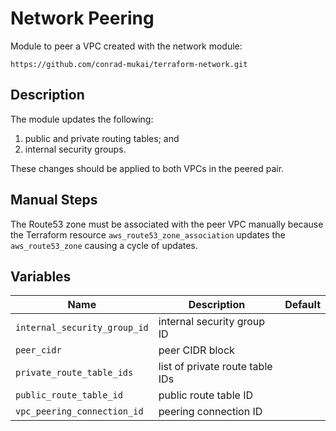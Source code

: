 # Network Peering

Module to peer a VPC created with the network module:

    https://github.com/conrad-mukai/terraform-network.git

## Description

The module updates the following:
1. public and private routing tables; and
1. internal security groups.

These changes should be applied to both VPCs in the peered pair.

## Manual Steps

The Route53 zone must be associated with the peer VPC manually because the
Terraform resource `aws_route53_zone_association` updates the
`aws_route53_zone` causing a cycle of updates.

## Variables

| Name | Description | Default |
| ---- | ----------- | ------- |
| `internal_security_group_id` | internal security group ID | |
| `peer_cidr` | peer CIDR block | |
| `private_route_table_ids` | list of private route table IDs | |
| `public_route_table_id` | public route table ID | |
| `vpc_peering_connection_id` | peering connection ID | |

